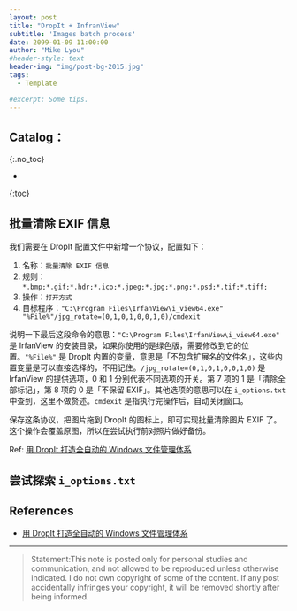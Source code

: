 ```yaml
---
layout: post
title: "DropIt + InfranView"
subtitle: 'Images batch process'
date: 2099-01-09 11:00:00
author: "Mike Lyou"
#header-style: text
header-img: "img/post-bg-2015.jpg"
tags:
  - Template

#excerpt: Some tips.
---
```


<!-- more -->


## Catalog：
{:.no_toc}

*  
{:toc}


## 批量清除 EXIF 信息

我们需要在 DropIt 配置文件中新增一个协议，配置如下：

1. 名称：`批量清除 EXIF 信息`
2. 规则：`*.bmp;*.gif;*.hdr;*.ico;*.jpeg;*.jpg;*.png;*.psd;*.tif;*.tiff;`
3. 操作：`打开方式`
4. 目标程序：`"C:\Program Files\IrfanView\i_view64.exe" "%File%"/jpg_rotate=(0,1,0,1,0,0,1,0)/cmdexit`

说明一下最后这段命令的意思：`"C:\Program Files\IrfanView\i_view64.exe"` 是 IrfanView 的安装目录，如果你使用的是绿色版，需要修改到它的位置。`"%File%"` 是 DropIt 内置的变量，意思是「不包含扩展名的文件名」，这些内置变量是可以直接选择的，不用记住。`/jpg_rotate=(0,1,0,1,0,0,1,0)` 是 IrfanView 的提供选项，0 和 1 分别代表不同选项的开关。第 7 项的 1 是「清除全部标记」，第 8 项的 0 是「不保留 EXIF」。其他选项的意思可以在 `i_options.txt` 中查到，这里不做赘述。`cmdexit` 是指执行完操作后，自动关闭窗口。

保存这条协议，把图片拖到 DropIt 的图标上，即可实现批量清除图片 EXIF 了。这个操作会覆盖原图，所以在尝试执行前对照片做好备份。

Ref: [用 DropIt 打造全自动的 Windows 文件管理体系](https://sspai.com/post/45532)

## 尝试探索 `i_options.txt`




## References
- [用 DropIt 打造全自动的 Windows 文件管理体系](https://sspai.com/post/45532)


------------
>Statement:This note is posted only for personal studies and communication, and not allowed to be reproduced unless otherwise indicated. I do not own copyright of some of the content. If any post accidentally infringes your copyright, it will be removed shortly after being informed.
